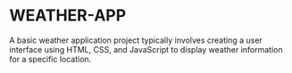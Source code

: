 # WEATHER-APP
A basic weather application project typically involves creating a user interface using HTML, CSS, and JavaScript to display weather information for a specific location.
